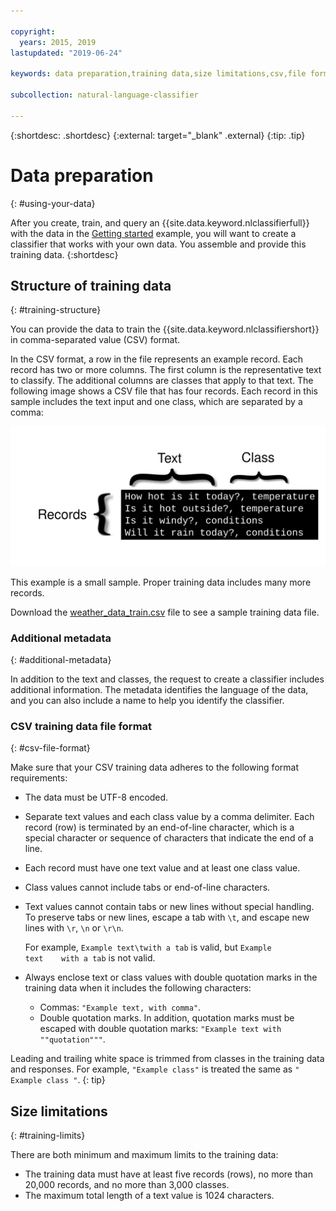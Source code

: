 ```yaml
---

copyright:
  years: 2015, 2019
lastupdated: "2019-06-24"

keywords: data preparation,training data,size limitations,csv,file format,classes,texts

subcollection: natural-language-classifier

---
```

{:shortdesc: .shortdesc}
{:external: target="_blank" .external}
{:tip: .tip}

# Data preparation
{: #using-your-data}

After you create, train, and query an {{site.data.keyword.nlclassifierfull}} with the data in the [Getting started](/docs/services/natural-language-classifier?topic=natural-language-classifier-natural-language-classifier#natural-language-classifier) example, you will want to create a classifier that works with your own data. You assemble and provide this training data.
{:shortdesc}

## Structure of training data
{: #training-structure}

You can provide the data to train the {{site.data.keyword.nlclassifiershort}} in comma-separated value (CSV) format.

In the CSV format, a row in the file represents an example record. Each record has two or more columns. The first column is the representative text to classify. The additional columns are classes that apply to that text. The following image shows a CSV file that has four records. Each record in this sample includes the text input and one class, which are separated by a comma:

![](images/train_sample.svg)

This example is a small sample. Proper training data includes many more records.

Download the <a target="_blank" href="https://watson-developer-cloud.github.io/doc-tutorial-downloads/natural-language-classifier/weather_data_train.csv" download="weather_data_train.csv">weather_data_train.csv</a> file to see a sample training data file.

### Additional metadata
{: #additional-metadata}

In addition to the text and classes, the request to create a classifier includes additional information. The metadata identifies the language of the data, and you can also include a name to help you identify the classifier.

### CSV training data file format
{: #csv-file-format}

Make sure that your CSV training data adheres to the following format requirements:

- The data must be UTF-8 encoded.
- Separate text values and each class value by a comma delimiter. Each record (row) is terminated by an end-of-line character, which is a special character or sequence of characters that indicate the end of a line.
- Each record must have one text value and at least one class value.
- Class values cannot include tabs or end-of-line characters.
- Text values cannot contain tabs or new lines without special handling. To preserve tabs or new lines, escape a tab with `\t`, and escape new lines with `\r`, `\n` or `\r\n`.

    For example, `Example text\twith a tab` is valid, but <code>Example text&nbsp;&nbsp;&nbsp;&nbsp;with a tab</code> is not valid.
- Always enclose text or class values with double quotation marks in the training data when it includes the following characters:
    - Commas: `"Example text, with comma"`.
    - Double quotation marks. In addition, quotation marks must be escaped with double quotation marks: `"Example text with ""quotation"""`.

Leading and trailing white space is trimmed from classes in the training data and responses. For example, `"Example class"` is treated the same as `" Example class "`.
{: tip}

## Size limitations
{: #training-limits}

There are both minimum and maximum limits to the training data:

- The training data must have at least five records (rows), no more than 20,000 records, and no more than 3,000 classes.
- The maximum total length of a text value is 1024 characters.
